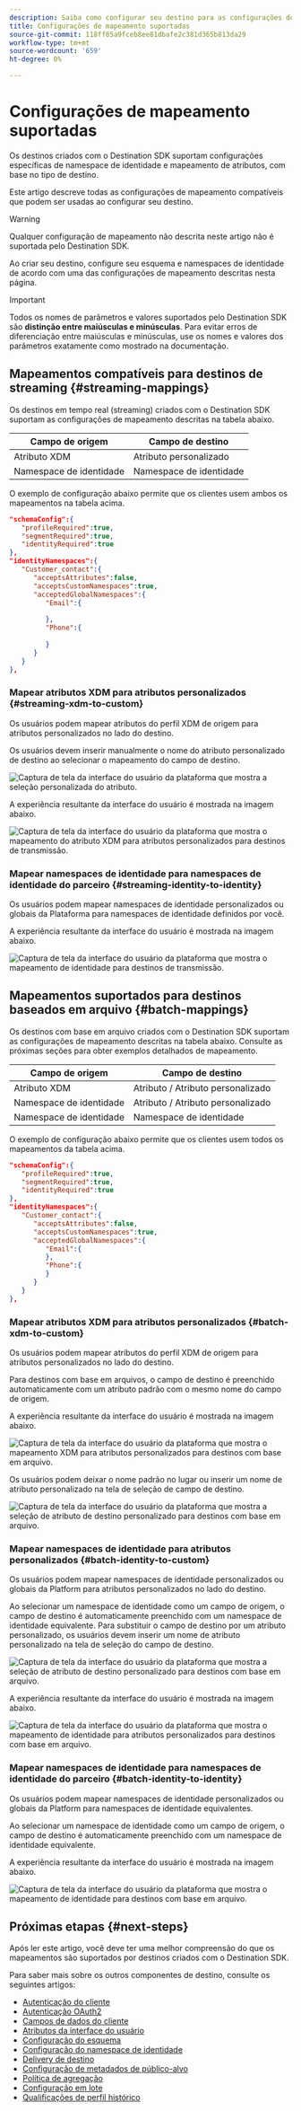 ```yaml
---
description: Saiba como configurar seu destino para as configurações de mapeamento de identidade e atributo suportadas.
title: Configurações de mapeamento suportadas
source-git-commit: 118ff85a9fceb8ee81dbafe2c381d365b813da29
workflow-type: tm+mt
source-wordcount: '659'
ht-degree: 0%

---
```



# Configurações de mapeamento suportadas

Os destinos criados com o Destination SDK suportam configurações específicas de namespace de identidade e mapeamento de atributos, com base no tipo de destino.

Este artigo descreve todas as configurações de mapeamento compatíveis que podem ser usadas ao configurar seu destino.

>[!WARNING]
>
>Qualquer configuração de mapeamento não descrita neste artigo não é suportada pelo Destination SDK.

Ao criar seu destino, configure seu esquema e namespaces de identidade de acordo com uma das configurações de mapeamento descritas nesta página.

>[!IMPORTANT]
>
>Todos os nomes de parâmetros e valores suportados pelo Destination SDK são **distinção entre maiúsculas e minúsculas**. Para evitar erros de diferenciação entre maiúsculas e minúsculas, use os nomes e valores dos parâmetros exatamente como mostrado na documentação.

## Mapeamentos compatíveis para destinos de streaming {#streaming-mappings}

Os destinos em tempo real (streaming) criados com o Destination SDK suportam as configurações de mapeamento descritas na tabela abaixo.

| Campo de origem | Campo de destino |
| --- | --- |
| Atributo XDM | Atributo personalizado |
| Namespace de identidade | Namespace de identidade |

O exemplo de configuração abaixo permite que os clientes usem ambos os mapeamentos na tabela acima.

```json
"schemaConfig":{
   "profileRequired":true,
   "segmentRequired":true,
   "identityRequired":true
},
"identityNamespaces":{
   "Customer_contact":{
      "acceptsAttributes":false,
      "acceptsCustomNamespaces":true,
      "acceptedGlobalNamespaces":{
         "Email":{
            
         },
         "Phone":{
            
         }
      }
   }
},
```

### Mapear atributos XDM para atributos personalizados {#streaming-xdm-to-custom}

Os usuários podem mapear atributos do perfil XDM de origem para atributos personalizados no lado do destino.

Os usuários devem inserir manualmente o nome do atributo personalizado de destino ao selecionar o mapeamento do campo de destino.

![Captura de tela da interface do usuário da plataforma que mostra a seleção personalizada do atributo.](../../assets/functionality/destination-configuration/mapping-streaming-select-custom-attribute.png)

A experiência resultante da interface do usuário é mostrada na imagem abaixo.

![Captura de tela da interface do usuário da plataforma que mostra o mapeamento do atributo XDM para atributos personalizados para destinos de transmissão.](../../assets/functionality/destination-configuration/mapping-streaming-xdm-custom.png)

### Mapear namespaces de identidade para namespaces de identidade do parceiro {#streaming-identity-to-identity}

Os usuários podem mapear namespaces de identidade personalizados ou globais da Plataforma para namespaces de identidade definidos por você.

A experiência resultante da interface do usuário é mostrada na imagem abaixo.

![Captura de tela da interface do usuário da plataforma que mostra o mapeamento de identidade para destinos de transmissão.](../../assets/functionality/destination-configuration/mapping-streaming-identity-identity.png)

## Mapeamentos suportados para destinos baseados em arquivo {#batch-mappings}

Os destinos com base em arquivo criados com o Destination SDK suportam as configurações de mapeamento descritas na tabela abaixo. Consulte as próximas seções para obter exemplos detalhados de mapeamento.

| Campo de origem | Campo de destino |
| --- | --- |
| Atributo XDM | Atributo / Atributo personalizado |
| Namespace de identidade | Atributo / Atributo personalizado |
| Namespace de identidade | Namespace de identidade |

O exemplo de configuração abaixo permite que os clientes usem todos os mapeamentos da tabela acima.

```json
"schemaConfig":{
   "profileRequired":true,
   "segmentRequired":true,
   "identityRequired":true
},
"identityNamespaces":{
   "Customer_contact":{
      "acceptsAttributes":false,
      "acceptsCustomNamespaces":true,
      "acceptedGlobalNamespaces":{
         "Email":{
         },
         "Phone":{
         }
      }
   }
},
```

### Mapear atributos XDM para atributos personalizados {#batch-xdm-to-custom}

Os usuários podem mapear atributos do perfil XDM de origem para atributos personalizados no lado do destino.

Para destinos com base em arquivos, o campo de destino é preenchido automaticamente com um atributo padrão com o mesmo nome do campo de origem.

A experiência resultante da interface do usuário é mostrada na imagem abaixo.

![Captura de tela da interface do usuário da plataforma que mostra o mapeamento XDM para atributos personalizados para destinos com base em arquivo.](../../assets/functionality/destination-configuration/mapping-batch-xdm-custom.png)

Os usuários podem deixar o nome padrão no lugar ou inserir um nome de atributo personalizado na tela de seleção de campo de destino.

![Captura de tela da interface do usuário da plataforma que mostra a seleção de atributo de destino personalizado para destinos com base em arquivo.](../../assets/functionality/destination-configuration/mapping-batch-custom-attribute.png)

### Mapear namespaces de identidade para atributos personalizados {#batch-identity-to-custom}

Os usuários podem mapear namespaces de identidade personalizados ou globais da Platform para atributos personalizados no lado do destino.

Ao selecionar um namespace de identidade como um campo de origem, o campo de destino é automaticamente preenchido com um namespace de identidade equivalente. Para substituir o campo de destino por um atributo personalizado, os usuários devem inserir um nome de atributo personalizado na tela de seleção do campo de destino.

![Captura de tela da interface do usuário da plataforma que mostra a seleção de atributo de destino personalizado para destinos com base em arquivo.](../../assets/functionality/destination-configuration/mapping-batch-custom-attribute.png)

A experiência resultante da interface do usuário é mostrada na imagem abaixo.

![Captura de tela da interface do usuário da plataforma que mostra o mapeamento de identidade para atributos personalizados para destinos com base em arquivo.](../../assets/functionality/destination-configuration/mapping-batch-identity-custom.png)

### Mapear namespaces de identidade para namespaces de identidade do parceiro {#batch-identity-to-identity}

Os usuários podem mapear namespaces de identidade personalizados ou globais da Platform para namespaces de identidade equivalentes.

Ao selecionar um namespace de identidade como um campo de origem, o campo de destino é automaticamente preenchido com um namespace de identidade equivalente.

A experiência resultante da interface do usuário é mostrada na imagem abaixo.

![Captura de tela da interface do usuário da plataforma que mostra o mapeamento de identidade para destinos com base em arquivo.](../../assets/functionality/destination-configuration/mapping-batch-identity-identity.png)


## Próximas etapas {#next-steps}

Após ler este artigo, você deve ter uma melhor compreensão do que os mapeamentos são suportados por destinos criados com o Destination SDK.

Para saber mais sobre os outros componentes de destino, consulte os seguintes artigos:

* [Autenticação do cliente](customer-authentication.md)
* [Autenticação OAuth2](oauth2-authentication.md)
* [Campos de dados do cliente](customer-data-fields.md)
* [Atributos da interface do usuário](ui-attributes.md)
* [Configuração do esquema](schema-configuration.md)
* [Configuração do namespace de identidade](identity-namespace-configuration.md)
* [Delivery de destino](destination-delivery.md)
* [Configuração de metadados de público-alvo](audience-metadata-configuration.md)
* [Política de agregação](aggregation-policy.md)
* [Configuração em lote](batch-configuration.md)
* [Qualificações de perfil histórico](historical-profile-qualifications.md)